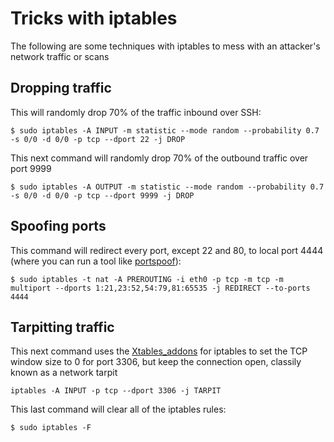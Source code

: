 # Tricks with iptables
The following are some techniques with iptables to mess with an attacker's network traffic or scans

## Dropping traffic

This will randomly drop 70% of the traffic inbound over SSH:
```
$ sudo iptables -A INPUT -m statistic --mode random --probability 0.7 -s 0/0 -d 0/0 -p tcp --dport 22 -j DROP
```
This next command will randomly drop 70% of the outbound traffic over port 9999
```
$ sudo iptables -A OUTPUT -m statistic --mode random --probability 0.7 -s 0/0 -d 0/0 -p tcp --dport 9999 -j DROP
```
## Spoofing ports
This command will redirect every port, except 22 and 80, to local port 4444 (where you can run a tool like [portspoof](https://github.com/drk1wi/portspoof)):
```
$ sudo iptables -t nat -A PREROUTING -i eth0 -p tcp -m tcp -m multiport --dports 1:21,23:52,54:79,81:65535 -j REDIRECT --to-ports 4444
```
## Tarpitting traffic
This next command uses the [Xtables_addons](https://inai.de/projects/xtables-addons/) for iptables to set the TCP window size to 0 for port 3306, but keep the connection open, classily known as a network tarpit
```
iptables -A INPUT -p tcp --dport 3306 -j TARPIT
```
This last command will clear all of the iptables rules:
```
$ sudo iptables -F
```
